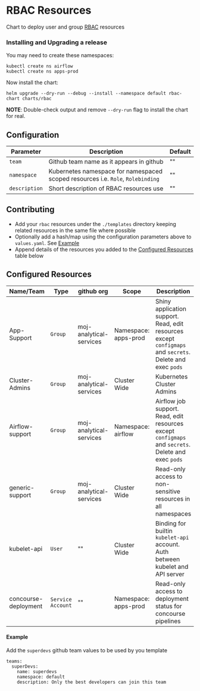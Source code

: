 # RBAC Resources

Chart to deploy user and group [RBAC](https://kubernetes.io/docs/reference/access-authn-authz/rbac/) resources

### Installing and Upgrading a release

You may need to create these namespaces:

```
kubectl create ns airflow
kubectl create ns apps-prod
```

Now install the chart:

```
helm upgrade --dry-run --debug --install --namespace default rbac-chart charts/rbac
```

**NOTE**: Double-check output and remove `--dry-run` flag to install the chart for real.

## Configuration

| Parameter     | Description                                                                     | Default |
| ------------- | ------------------------------------------------------------------------------- | ------- |
| `team`        | Github team name as it appears in github                                        | ""      |
| `namespace`   | Kubernetes namespace for namespaced scoped resources i.e. `Role`, `Rolebinding` | ""      |
| `description` | Short description of RBAC resources use                                         | ""      |

## Contributing

- Add your `rbac` resources under the `./templates` directory keeping related resources in the same file where possible
- Optionally add a hash/map using the configuration parameters above to `values.yaml`. See [Example](#example)
- Append details of the resources you added to the [Configured Resources](#configured-resources) table below

## Configured Resources

| Name/Team            | Type              | github org              | Scope                | Description                                                                                               |
| -------------------- | ----------------- | ----------------------- | -------------------- | --------------------------------------------------------------------------------------------------------- |
| App-Support          | `Group`           | moj-analytical-services | Namespace: apps-prod | Shiny application support. Read, edit resources except `configmaps` and `secrets`. Delete and exec `pods` |
| Cluster-Admins       | `Group`           | moj-analytical-services | Cluster Wide         | Kubernetes Cluster Admins                                                                                 |
| Airflow-support      | `Group`           | moj-analytical-services | Namespace: airflow   | Airflow job support. Read, edit resources except `configmaps` and `secrets`. Delete and exec `pods`       |
| generic-support      | `Group`           | moj-analytical-services | Cluster Wide         | Read-only access to non-sensitive resources in all namespaces                                             |
| kubelet-api          | `User`            | ""                      | Cluster Wide         | Binding for builtin `kubelet-api` account. Auth between kubelet and API server                            |
| concourse-deployment | `Service Account` | ""                      | Namespace: apps-prod | Read-only access to deployment status for concourse pipelines                                             |

#### Example

Add the `superdevs` github team values to be used by you template

```
teams:
  superDevs:
    name: superdevs
    namespace: default
    description: Only the best developers can join this team
```
